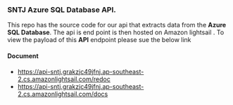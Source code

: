 ### SNTJ Azure SQL Database API.

This repo has the source code for our api that extracts data from the **Azure SQL Database**.
The api is end point is then hosted on Amazon lightsail . To view the payload of this **API** endpoint please sue the below link


#### Document
- https://api-sntj.grakzjc49jfnj.ap-southeast-2.cs.amazonlightsail.com/redoc
- https://api-sntj.grakzjc49jfnj.ap-southeast-2.cs.amazonlightsail.com/docs


